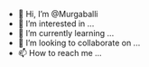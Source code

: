 - 👋 Hi, I’m @Murgaballi
- 👀 I’m interested in ...
- 🌱 I’m currently learning ...
- 💞️ I’m looking to collaborate on ...
- 📫 How to reach me ...

<!---
Murgaballi/Murgaballi is a ✨ special ✨ repository because its `README.md` (this file) appears on your GitHub profile.
You can click the Preview link to take a look at your changes.
Whai is your name
